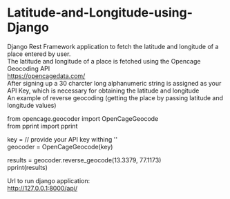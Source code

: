 # Latitude-and-Longitude-using-Django
Django Rest Framework application to fetch the latitude and longitude of a place entered by user. <br>
The latitude and longitude of a place is fetched using the Opencage Geocoding API <br>
https://opencagedata.com/ <br>
After signing up a 30 charcter long alphanumeric string is assigned as your API Key, which is necessary for obtaining the latitude and longitude <br>
An example of reverse geocoding (getting the place by passing latitude and longitude values)<br>

from opencage.geocoder import OpenCageGeocode <br>
from pprint import pprint <br>

key = // provide your API key withing '' <br>
geocoder = OpenCageGeocode(key) <br>

results = geocoder.reverse_geocode(13.3379, 77.1173) <br>
pprint(results) <br>

Url to run django application: <br>
http://127.0.0.1:8000/api/
